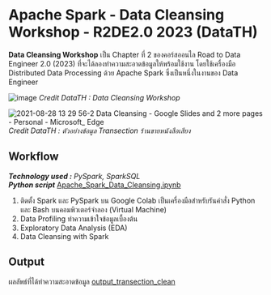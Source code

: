 # Apache Spark - Data Cleansing Workshop - R2DE2.0 2023 (DataTH)
**Data Cleansing Workshop** เป็น Chapter ที่ 2 ของคอร์สออนไล Road to Data Engineer 2.0 (2023) ที่จะได้ลองทำความสะอาดข้อมูลให้พร้อมใช้งาน โดยใช้เครื่องมือ Distributed Data Processing ด้วย Apache Spark ซึ่งเป็นหนึ่งในงานของ Data Engineer

![image](https://github.com/suben-mk/Apache-Spark-Data-Cleansing-R2DE2.0/assets/89971741/4e3a67fa-177f-455b-a935-8b9d6c200eab)
_Credit DataTH : Data Cleansing Workshop_

![2021-08-28 13 29 56-2 Data Cleansing - Google Slides and 2 more pages - Personal - Microsoft_ Edge](https://github.com/suben-mk/Apache-Spark-Data-Cleansing-R2DE2.0/assets/89971741/7367f770-babc-47d1-928f-bbcfd7493f72)
_Credit DataTH : ตัวอย่างข้อมูล Transection ร้านขายหนังสือเสียง_

## Workflow
_**Technology used :** PySpark, SparkSQL_\
_**Python script**_ [Apache_Spark_Data_Cleansing.ipynb](https://github.com/suben-mk/Apache-Spark-Data-Cleansing-R2DE2.0/blob/main/Apache_Spark_Data_Cleansing.ipynb)
1. ติดตั้ง Spark และ PySpark บน Google Colab เป็นเครื่องมือสำหรับรันคำสั่ง Python และ Bash บนคอมพิวเตอร์จำลอง (Virtual Machine)
2. Data Profiling ทำความเข้าใจข้อมูลเบื้องต้น
3. Exploratory Data Analysis (EDA)
4. Data Cleansing with Spark

## Output
ผลลัพธ์ที่ได้ทำความสะอาดข้อมูล [output_transection_clean](https://github.com/suben-mk/Apache-Spark-Data-Cleansing-R2DE2.0/tree/main/Output%20Data)

